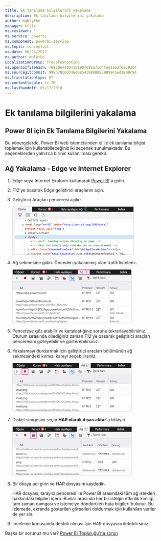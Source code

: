 ```yaml
---
title: Ek tanılama bilgilerini yakalama
description: Ek tanılama bilgilerini yakalama
author: mgblythe
manager: kfile
ms.reviewer: ''
ms.service: powerbi
ms.component: powerbi-service
ms.topic: conceptual
ms.date: 06/28/2017
ms.author: mblythe
LocalizationGroup: Troubleshooting
ms.openlocfilehash: 76860e740d43a1907692a7cd4fed1a6df68c93d4
ms.sourcegitcommit: 998b79c0dd46d0e5439888b83999945ed1809c94
ms.translationtype: HT
ms.contentlocale: tr-TR
ms.lasthandoff: 05/17/2018
---
```

# <a name="capturing-additional-diagnostic-information"></a>Ek tanılama bilgilerini yakalama
## <a name="capturing-additional-diagnostic-information-for-power-bi"></a>Power BI için Ek Tanılama Bilgilerini Yakalama
Bu yönergelerde, Power BI web istemcisinden el ile ek tanılama bilgisi toplamak için kullanabileceğiniz iki seçenek sunulmaktadır.  Bu seçeneklerden yalnızca birinin kullanılması gerekir.

## <a name="network-capture---edge--internet-explorer"></a>Ağ Yakalama - Edge ve Internet Explorer
1. Edge veya Internet Explorer kullanarak [Power BI](https://app.powerbi.com)'a gidin.
2. F12'ye basarak Edge geliştirici araçlarını açın.
3. Geliştirici Araçları penceresi açılır: 
   
   ![](media/service-admin-capturing-additional-diagnostic-information-for-power-bi/edge-developer-tools.png)
4. Ağ sekmesine gidin. Önceden yakalanmış olan trafik listelenir. 
   
   ![](media/service-admin-capturing-additional-diagnostic-information-for-power-bi/edge-network-tab.png)
5. Pencereye göz atabilir ve karşılaştığınız sorunu tekrarlayabilirsiniz. Oturum sırasında dilediğiniz zaman F12'ye basarak geliştirici araçları penceresini gizleyebilir ve gösterebilirsiniz.
6. Yakalamayı durdurmak için geliştirici araçları bölümünün ağ sekmesindeki kırmızı kareyi seçebilirsiniz.
   
   ![](media/service-admin-capturing-additional-diagnostic-information-for-power-bi/edge-network-tab-stop.png)
7. Disket simgesini seçip **HAR olarak dışarı aktar**'a tıklayın
   
   ![](media/service-admin-capturing-additional-diagnostic-information-for-power-bi/edge-network-tab-save.png)
8. Bir dosya adı girin ve HAR dosyasını kaydedin.
   
    HAR dosyası, tarayıcı penceresi ile Power BI arasındaki tüm ağ istekleri hakkındaki bilgileri içerir.  Bunlar arasında her bir isteğin etkinlik kimliği, tam zaman damgası ve istemciye döndürülen hata bilgileri bulunur.  Bu izlemede, ekranda gösterilen görselleri doldurmak için kullanılan veriler de yer alır.
9. İnceleme konusunda destek olması için HAR dosyasını iletebilirsiniz.

Başka bir sorunuz mu var? [Power BI Topluluğu'na sorun](http://community.powerbi.com/)

